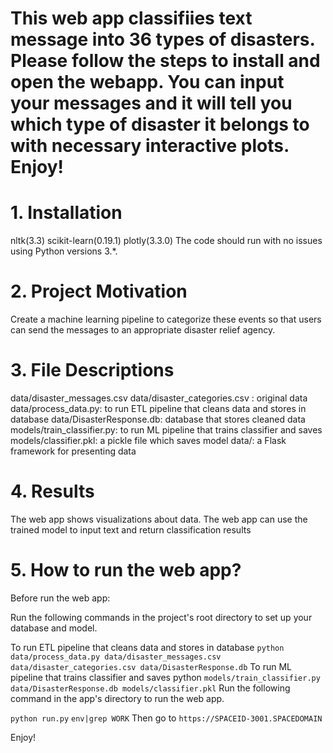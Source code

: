 # This web app classifiies text message into 36 types of disasters. Please follow the steps to install and open the webapp. You can input your messages and it will tell you which type of disaster it belongs to with necessary interactive plots. Enjoy!

# 1. Installation
nltk(3.3)
scikit-learn(0.19.1)
plotly(3.3.0)
The code should run with no issues using Python versions 3.*.

# 2. Project Motivation
Create a machine learning pipeline to categorize these events so that users can send the messages to an appropriate disaster relief agency.

# 3. File Descriptions
data/disaster_messages.csv data/disaster_categories.csv : original data
data/process_data.py: to run ETL pipeline that cleans data and stores in database
data/DisasterResponse.db: database that stores cleaned data
models/train_classifier.py: to run ML pipeline that trains classifier and saves
models/classifier.pkl: a pickle file which saves model
data/: a Flask framework for presenting data

# 4. Results
The web app shows visualizations about data.
The web app can use the trained model to input text and return classification results

# 5. How to run the web app?
Before run the web app:

Run the following commands in the project's root directory to set up your database and model.

To run ETL pipeline that cleans data and stores in database ```python data/process_data.py data/disaster_messages.csv data/disaster_categories.csv data/DisasterResponse.db```
To run ML pipeline that trains classifier and saves python ```models/train_classifier.py data/DisasterResponse.db models/classifier.pkl```
Run the following command in the app's directory to run the web app.

```python run.py```
```env|grep WORK```
Then go to ```https://SPACEID-3001.SPACEDOMAIN```

Enjoy!
